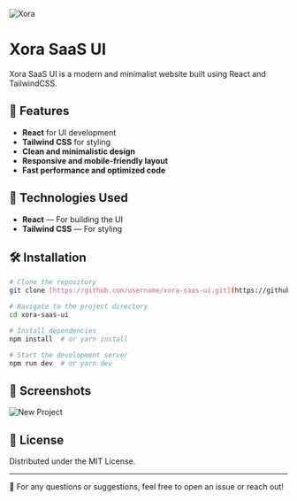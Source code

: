 ![Xora](https://github.com/user-attachments/assets/41babe07-ec41-4dc1-9a85-771c95d5b0b9)

# Xora SaaS UI

Xora SaaS UI is a modern and minimalist website built using React and TailwindCSS.

## 📌 Features
- **React** for UI development
- **Tailwind CSS** for styling
- **Clean and minimalistic design**
- **Responsive and mobile-friendly layout**
- **Fast performance and optimized code**

## 🚀 Technologies Used
- **React** — For building the UI
- **Tailwind CSS** — For styling

## 🛠 Installation

```bash
# Clone the repository
git clone [https://github.com/username/xora-saas-ui.git](https://github.com/sherzodartikbayev/Xora-SaaS-UI.git)
```

```bash
# Navigate to the project directory
cd xora-saas-ui
```

```bash
# Install dependencies
npm install  # or yarn install
```

```bash
# Start the development server
npm run dev  # or yarn dev
```

## 📸 Screenshots
![New Project](https://github.com/user-attachments/assets/e1463de6-4d59-45f1-8259-67dd5ebf8903)

## 📄 License
Distributed under the MIT License.

---
📩 For any questions or suggestions, feel free to open an issue or reach out!
